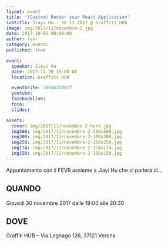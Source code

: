 ```yaml
---
layout: event
title: "(Custom) Render your React Application"
subtitle: Jiayi Hu - 30.11.2017 @ Graffiti HUB
image: img/2017/11/novembre-2.jpg
date: 2017-10-01 00:00:00
author: fevr
category: eventi
published: true

event:
  speaker: Jiayi Hu
  date: 2017-11-30 19:00:00
  location: Graffiti HUB

  eventbrite: 38916358877
  youtube:
  facebooklive: 
  foto: 
  slides:

assets:
  cover: img/2017/11/novembre-2-hero.jpg
  img500: img/2017/11/novembre-2-500x500.jpg
  img300: img/2017/11/novembre-2-300x300.jpg
  img250: img/2017/11/novembre-2-250x250.jpg
  img174: img/2017/11/novembre-2-174x174.jpg
  img150: img/2017/11/novembre-2-150x150.jpg
---
```


Appuntamento con il FEVR assieme a Jiayi Hu che ci parlerà di...

## QUANDO

Giovedì 30 novembre 2017 dalle 19:00 alle 20:30

## DOVE

Graffiti HUB – Via Legnago 126, 37121 Verona
